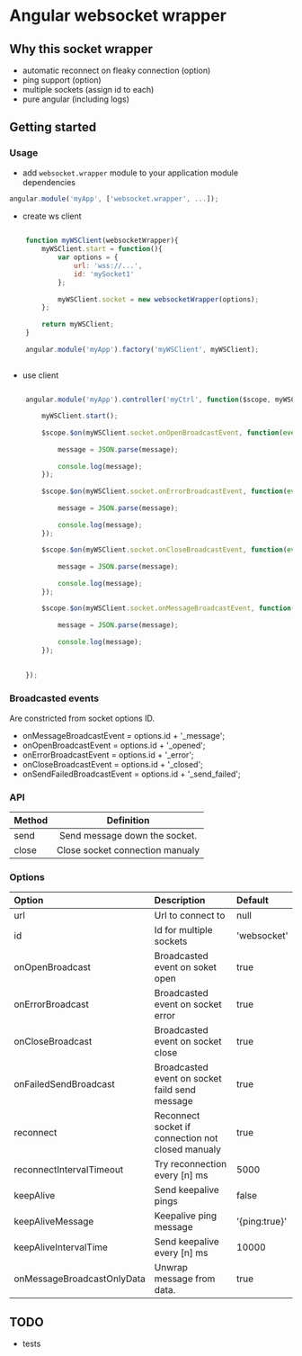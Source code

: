 Angular websocket wrapper
=========================

## Why this socket wrapper
- automatic reconnect on fleaky connection (option)
- ping support (option)
- multiple sockets (assign id to each)
- pure angular (including logs)

## Getting started

### Usage

- add `websocket.wrapper` module to your application module dependencies

```javascript
angular.module('myApp', ['websocket.wrapper', ...]);
```

- create ws client
    
```javascript
    
    function myWSClient(websocketWrapper){
        myWSClient.start = function(){
            var options = {
                url: 'wss://...',
                id: 'mySocket1'
            };
            
            myWSClient.socket = new websocketWrapper(options);
        };
        
        return myWSClient;
    }
    
    angular.module('myApp').factory('myWSClient', myWSClient);
    
```    

- use client

```javascript

    angular.module('myApp').controller('myCtrl', function($scope, myWSClient){
         
        myWSClient.start();
        
        $scope.$on(myWSClient.socket.onOpenBroadcastEvent, function(event, message){
            
            message = JSON.parse(message);
            
            console.log(message);
        });
        
        $scope.$on(myWSClient.socket.onErrorBroadcastEvent, function(event, message){
            
            message = JSON.parse(message);
            
            console.log(message);
        }); 
        
        $scope.$on(myWSClient.socket.onCloseBroadcastEvent, function(event, message){
            
            message = JSON.parse(message);
            
            console.log(message);
        });
        
        $scope.$on(myWSClient.socket.onMessageBroadcastEvent, function(event, message){
            
            message = JSON.parse(message);
            
            console.log(message);
        });
        
        
    });

```

### Broadcasted events
Are constricted from socket options ID.
- onMessageBroadcastEvent = options.id + '_message';
- onOpenBroadcastEvent = options.id + '_opened';
- onErrorBroadcastEvent = options.id + '_error';
- onCloseBroadcastEvent = options.id + '_closed';
- onSendFailedBroadcastEvent = options.id + '_send_failed';
  
### API

| Method        | Definition    | 
| :----------- |:-------------:| 
| send          | Send message down the socket.            | 
| close         | Close socket connection manualy              | 

### Options

| Option | Description | Default |
|:------|:-------|:--------|
|url| Url to connect to| null|
|id| Id for multiple sockets|'websocket'|
|onOpenBroadcast| Broadcasted event on soket open| true|
|onErrorBroadcast| Broadcasted event on socket error| true|
|onCloseBroadcast| Broadcasted event on socket close|true|
|onFailedSendBroadcast| Broadcasted event on socket faild send message| true|
|reconnect| Reconnect socket if connection not closed manualy| true|
|reconnectIntervalTimeout| Try reconnection every [n] ms| 5000|
|keepAlive| Send keepalive pings | false|
|keepAliveMessage| Keepalive ping message| '{ping:true}'|
|keepAliveIntervalTime| Send keepalive every [n] ms|10000|
|onMessageBroadcastOnlyData| Unwrap message from data.| true|

## TODO
- tests